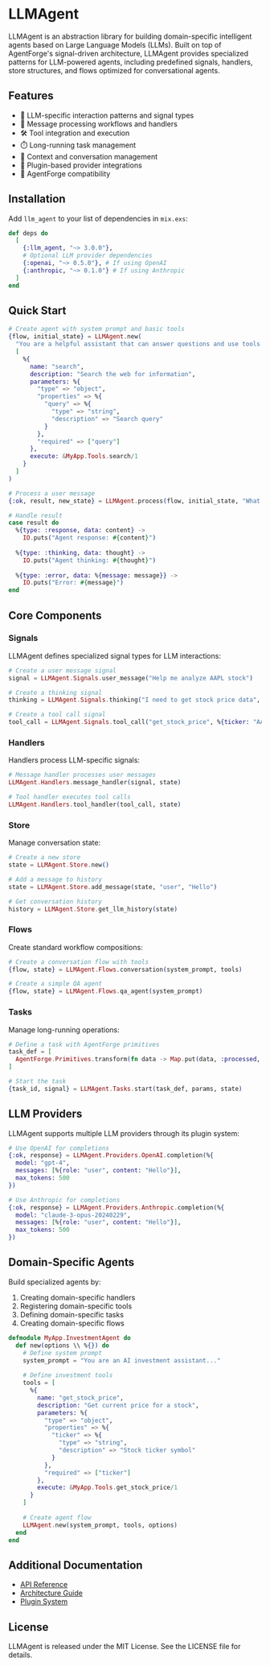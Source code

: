 # LLMAgent

LLMAgent is an abstraction library for building domain-specific intelligent agents based on Large Language Models (LLMs). Built on top of AgentForge's signal-driven architecture, LLMAgent provides specialized patterns for LLM-powered agents, including predefined signals, handlers, store structures, and flows optimized for conversational agents.

## Features

- 🧠 LLM-specific interaction patterns and signal types
- 🔀 Message processing workflows and handlers
- 🛠️ Tool integration and execution
- ⏱️ Long-running task management
- 💬 Context and conversation management
- 🔌 Plugin-based provider integrations
- 🔄 AgentForge compatibility

## Installation

Add `llm_agent` to your list of dependencies in `mix.exs`:

```elixir
def deps do
  [
    {:llm_agent, "~> 3.0.0"},
    # Optional LLM provider dependencies
    {:openai, "~> 0.5.0"}, # If using OpenAI
    {:anthropic, "~> 0.1.0"} # If using Anthropic
  ]
end
```

## Quick Start

```elixir
# Create agent with system prompt and basic tools
{flow, initial_state} = LLMAgent.new(
  "You are a helpful assistant that can answer questions and use tools.",
  [
    %{
      name: "search",
      description: "Search the web for information",
      parameters: %{
        "type" => "object",
        "properties" => %{
          "query" => %{
            "type" => "string",
            "description" => "Search query"
          }
        },
        "required" => ["query"]
      },
      execute: &MyApp.Tools.search/1
    }
  ]
)

# Process a user message
{:ok, result, new_state} = LLMAgent.process(flow, initial_state, "What is the capital of France?")

# Handle result
case result do
  %{type: :response, data: content} ->
    IO.puts("Agent response: #{content}")
    
  %{type: :thinking, data: thought} ->
    IO.puts("Agent thinking: #{thought}")
    
  %{type: :error, data: %{message: message}} ->
    IO.puts("Error: #{message}")
end
```

## Core Components

### Signals

LLMAgent defines specialized signal types for LLM interactions:

```elixir
# Create a user message signal
signal = LLMAgent.Signals.user_message("Help me analyze AAPL stock")

# Create a thinking signal
thinking = LLMAgent.Signals.thinking("I need to get stock price data", 1)

# Create a tool call signal
tool_call = LLMAgent.Signals.tool_call("get_stock_price", %{ticker: "AAPL"})
```

### Handlers

Handlers process LLM-specific signals:

```elixir
# Message handler processes user messages
LLMAgent.Handlers.message_handler(signal, state)

# Tool handler executes tool calls
LLMAgent.Handlers.tool_handler(tool_call, state)
```

### Store

Manage conversation state:

```elixir
# Create a new store
state = LLMAgent.Store.new()

# Add a message to history
state = LLMAgent.Store.add_message(state, "user", "Hello")

# Get conversation history
history = LLMAgent.Store.get_llm_history(state)
```

### Flows

Create standard workflow compositions:

```elixir
# Create a conversation flow with tools
{flow, state} = LLMAgent.Flows.conversation(system_prompt, tools)

# Create a simple QA agent
{flow, state} = LLMAgent.Flows.qa_agent(system_prompt)
```

### Tasks

Manage long-running operations:

```elixir
# Define a task with AgentForge primitives
task_def = [
  AgentForge.Primitives.transform(fn data -> Map.put(data, :processed, true) end)
]

# Start the task
{task_id, signal} = LLMAgent.Tasks.start(task_def, params, state)
```

## LLM Providers

LLMAgent supports multiple LLM providers through its plugin system:

```elixir
# Use OpenAI for completions
{:ok, response} = LLMAgent.Providers.OpenAI.completion(%{
  model: "gpt-4",
  messages: [%{role: "user", content: "Hello"}],
  max_tokens: 500
})

# Use Anthropic for completions
{:ok, response} = LLMAgent.Providers.Anthropic.completion(%{
  model: "claude-3-opus-20240229",
  messages: [%{role: "user", content: "Hello"}],
  max_tokens: 500
})
```

## Domain-Specific Agents

Build specialized agents by:

1. Creating domain-specific handlers
2. Registering domain-specific tools
3. Defining domain-specific tasks
4. Creating domain-specific flows

```elixir
defmodule MyApp.InvestmentAgent do
  def new(options \\ %{}) do
    # Define system prompt
    system_prompt = "You are an AI investment assistant..."
    
    # Define investment tools
    tools = [
      %{
        name: "get_stock_price",
        description: "Get current price for a stock",
        parameters: %{
          "type" => "object",
          "properties" => %{
            "ticker" => %{
              "type" => "string",
              "description" => "Stock ticker symbol"
            }
          },
          "required" => ["ticker"]
        },
        execute: &MyApp.Tools.get_stock_price/1
      }
    ]
    
    # Create agent flow
    LLMAgent.new(system_prompt, tools, options)
  end
end
```

## Additional Documentation

- [API Reference](https://hexdocs.pm/llm_agent/api-reference.html)
- [Architecture Guide](https://hexdocs.pm/llm_agent/architecture.html)
- [Plugin System](https://hexdocs.pm/llm_agent/plugin_system.html)

## License

LLMAgent is released under the MIT License. See the LICENSE file for details.
